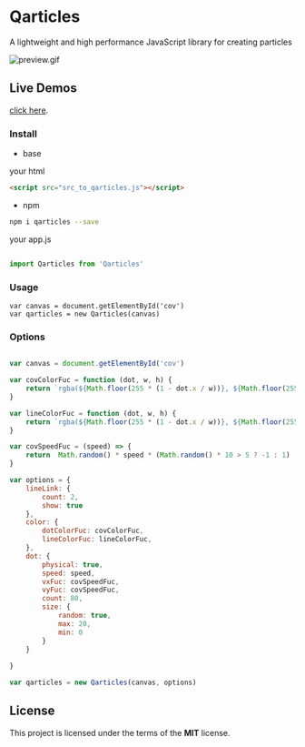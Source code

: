 # Qarticles
A lightweight and high performance JavaScript library for creating particles

![preview.gif](http://77wdm6.com1.z0.glb.clouddn.com/preview.gif)

## Live Demos

[click here](http://hilongjw.github.io/Qarticles/demo.html).

### Install

* base

your html

```html
<script src="src_to_qarticles.js"></script>

```

* npm

```bash
npm i qarticles --save
```

your app.js

```javascript

import Qarticles from 'Qarticles'

```

### Usage

```
var canvas = document.getElementById('cov')
var qarticles = new Qarticles(canvas)

```


### Options

```javascript

var canvas = document.getElementById('cov')

var covColorFuc = function (dot, w, h) {
    return `rgba(${Math.floor(255 * (1 - dot.x / w))}, ${Math.floor(255 * (1 - dot.y / h))},${Math.floor(255 * (dot.speedArr[0]/ 100))}, 0.4)`
}

var lineColorFuc = function (dot, w, h) {
    return `rgba(${Math.floor(255 * (1 - dot.x / w))}, ${Math.floor(255 * (1 - dot.y / h))},${Math.floor(255 * (dot.speedArr[0]/ 100))}, 0.1)`
}

var covSpeedFuc = (speed) => {
    return  Math.random() * speed * (Math.random() * 10 > 5 ? -1 : 1)
}

var options = {
    lineLink: {
        count: 2,
        show: true
    },
    color: {
        dotColorFuc: covColorFuc,
        lineColorFuc: lineColorFuc,
    },
    dot: {
        physical: true,
        speed: speed,
        vxFuc: covSpeedFuc,
        vyFuc: covSpeedFuc,
        count: 80,
        size: {
            random: true,
            max: 20,
            min: 0
        }
    }
    
}

var qarticles = new Qarticles(canvas, options)

```

## License

This project is licensed under the terms of the **MIT** license.


